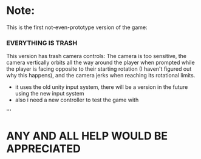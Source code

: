 # Note:

This is the first not-even-prototype version of the game:
### EVERYTHING IS TRASH

This version has trash camera controls:
The camera is too sensitive, the camera vertically orbits all the way around the player when prompted while the player is facing opposite to their starting rotation (I haven't figured out why this happens), and the camera jerks when reaching its rotational limits.
- it uses the old unity input system, there will be a version in the future using the new input system
- also i need a new controller to test the game with

'''
# ANY AND ALL HELP WOULD BE APPRECIATED
